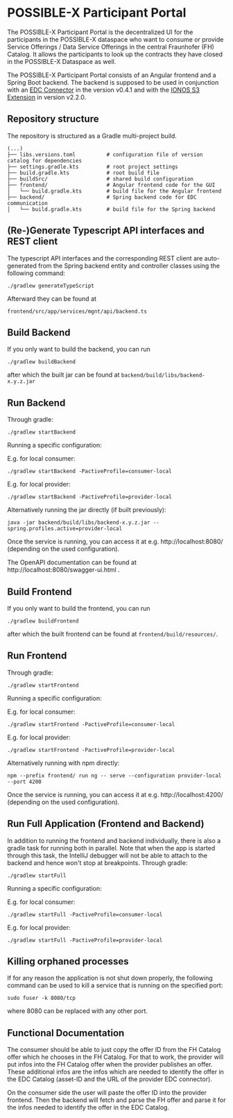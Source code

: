 # POSSIBLE-X Participant Portal

The POSSIBLE-X Participant Portal is the decentralized UI for the participants in the POSSIBLE-X dataspace who want to
consume or provide Service Offerings / Data Service Offerings in the central Fraunhofer (FH) Catalog. It allows the
participants to look up the contracts they have closed in the POSSIBLE-X Dataspace as well.

The POSSIBLE-X Participant Portal consists of an Angular frontend and a Spring Boot backend. The backend is supposed to
be used in conjunction with an [EDC Connector](https://github.com/eclipse-edc/Connector) in the version v0.4.1 and with
the [IONOS S3 Extension](https://github.com/Digital-Ecosystems/edc-ionos-s3/) in version v2.2.0.

## Repository structure

The repository is structured as a Gradle multi-project build.

```
(...)
├── libs.versions.toml          # configuration file of version catalog for dependencies
├── settings.gradle.kts         # root project settings
├── build.gradle.kts            # root build file
├── buildSrc/                   # shared build configuration
├── frontend/                   # Angular frontend code for the GUI
│   └── build.gradle.kts        # build file for the Angular frontend
├── backend/                    # Spring backend code for EDC communication
│   └── build.gradle.kts        # build file for the Spring backend
```

## (Re-)Generate Typescript API interfaces and REST client

The typescript API interfaces and the corresponding REST client are auto-generated from the Spring backend entity and
controller classes using the following command:

```
./gradlew generateTypeScript
```

Afterward they can be found at

```
frontend/src/app/services/mgnt/api/backend.ts
```

## Build Backend

If you only want to build the backend, you can run

```
./gradlew buildBackend
```

after which the built jar can be found at `backend/build/libs/backend-x.y.z.jar`

## Run Backend

Through gradle:

```
./gradlew startBackend
```

Running a specific configuration:

E.g. for local consumer:

```
./gradlew startBackend -PactiveProfile=consumer-local
```

E.g. for local provider:

```
./gradlew startBackend -PactiveProfile=provider-local
```

Alternatively running the jar directly (if built previously):

```
java -jar backend/build/libs/backend-x.y.z.jar --spring.profiles.active=provider-local
```

Once the service is running, you can access it at e.g. http://localhost:8080/ (depending on the used configuration).

The OpenAPI documentation can be found at http://localhost:8080/swagger-ui.html .

## Build Frontend

If you only want to build the frontend, you can run

```
./gradlew buildFrontend
```

after which the built frontend can be found at `frontend/build/resources/`.

## Run Frontend

Through gradle:

```
./gradlew startFrontend
```

Running a specific configuration:

E.g. for local consumer:

```
./gradlew startFrontend -PactiveProfile=consumer-local
```

E.g. for local provider:

```
./gradlew startFrontend -PactiveProfile=provider-local
```

Alternatively running with npm directly:

```
npm --prefix frontend/ run ng -- serve --configuration provider-local --port 4200
```

Once the service is running, you can access it at e.g. http://localhost:4200/ (depending on the used configuration).

## Run Full Application (Frontend and Backend)

In addition to running the frontend and backend individually, there is also a gradle task for running both in parallel.
Note that when the app is started through this task, the IntelliJ debugger will not be able to attach to the backend and
hence won't stop at breakpoints.
Through gradle:

```
./gradlew startFull
```

Running a specific configuration:

E.g. for local consumer:

```
./gradlew startFull -PactiveProfile=consumer-local
```

E.g. for local provider:

```
./gradlew startFull -PactiveProfile=provider-local
```

## Killing orphaned processes

If for any reason the application is not shut down properly, the following command can be used to kill a service that is
running on the specified port:

```
sudo fuser -k 8080/tcp
```

where 8080 can be replaced with any other port.

## Functional Documentation

The consumer should be able to just copy the offer ID from the FH Catalog offer which he chooses in the FH Catalog.
For that to work, the provider will put infos into the FH Catalog offer when the provider publishes an offer. These
additional infos are the infos which are needed to identify the offer in the EDC Catalog (asset-ID and the URL of the
provider EDC connector).

On the consumer side the user will paste the offer ID into the provider frontend. Then the backend will fetch and parse
the FH offer and parse it for the infos needed to identify the offer in the EDC Catalog.


